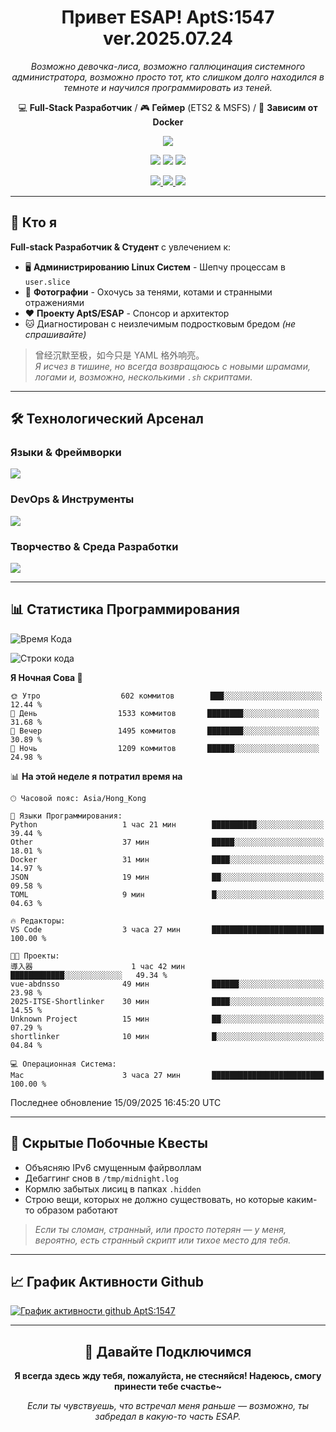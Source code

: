 <div align="center">
  <h1>Привет ESAP! AptS:1547 ver.2025.07.24</h1>
  <p><em>Возможно девочка-лиса, возможно галлюцинация системного администратора, возможно просто тот, кто слишком долго находился в темноте и научился программировать из теней.</em></p>
  
  <p>
    💻 <strong>Full-Stack Разработчик</strong> / 🎮 <strong>Геймер</strong> (ETS2 & MSFS) / 🐋 <strong>Зависим от Docker</strong>
  </p>
</div>

<div align="center">
  <p>
    <a href="https://github.com/AptS-1547">
      <img src="https://github-readme-stats.vercel.app/api?username=AptS-1547&show_icons=true&theme=transparent" />
    </a>
  </p>

  <p>
    <img src="https://komarev.com/ghpvc/?username=AptS-1547&color=blue&style=flat-square" />
    <img src="https://img.shields.io/github/followers/AptS-1547?style=flat-square" />
    <img src="https://img.shields.io/github/stars/AptS-1547?style=flat-square" />
  </p>

  <p>
    <a href="https://www.esaps.net/">
      <img src="https://img.shields.io/badge/вебсайт-4493f8?style=for-the-badge&logo=About.me&logoColor=white" />
    </a>
    <a href="https://www.esaps.net/feed/">
      <img src="https://img.shields.io/badge/RSS-4493f8?style=for-the-badge&logo=rss&logoColor=white" />
    </a>
    <a href="mailto:apts-1547@esaps.net">
      <img src="https://img.shields.io/badge/Email-4493f8?style=for-the-badge&logo=gmail&logoColor=white" />
    </a>
  </p>
</div>

---

## 🦊 Кто я

**Full-stack Разработчик & Студент** с увлечением к:
- 🖥️ **Администрированию Linux Систем** - Шепчу процессам в `user.slice`
- 📸 **Фотографии** - Охочусь за тенями, котами и странными отражениями  
- ❤️ **Проекту AptS/ESAP** - Спонсор и архитектор
- 🐱 Диагностирован с неизлечимым подростковым бредом *(не спрашивайте)*

> 曾经沉默至极，如今只是 YAML 格外响亮。  
> *Я исчез в тишине, но всегда возвращаюсь с новыми шрамами, логами и, возможно, несколькими `.sh` скриптами.*

---

## 🛠️ Технологический Арсенал

### **Языки & Фреймворки**
<a href="https://skillicons.dev">
  <img src="https://skillicons.dev/icons?i=py,javascript,typescript,vue,nodejs,php,r,html,css,java,kotlin,go,c,cs,cpp,rust,bash,tailwind" />
</a>

### **DevOps & Инструменты**
<a href="https://skillicons.dev">
  <img src="https://skillicons.dev/icons?i=docker,git,github,githubactions,jenkins,nginx,cloudflare,workers,grafana,prometheus,sqlite,postgres,mysql,mongodb,redis" />
</a>

### **Творчество & Среда Разработки**
<a href="https://skillicons.dev">
  <img src="https://skillicons.dev/icons?i=vscode,visualstudio,idea,androidstudio,arduino,blender,ps,pr,ae,au" />
</a>

---

## 📊 Статистика Программирования

<!--START_SECTION:waka-->
![Время Кода](http://img.shields.io/badge/Время%20Кода-761%20часов%2045%20мин-blue)

![Строки кода](https://img.shields.io/badge/С%20Hello%20World%20я%20написал-1.3%20миллиона%20строк%20кода-blue)

**Я Ночная Сова 🦉** 

```text
🌞 Утро                  602 коммитов        ███░░░░░░░░░░░░░░░░░░░░░░   12.44 % 
🌆 День                  1533 коммитов       ████████░░░░░░░░░░░░░░░░░   31.68 % 
🌃 Вечер                 1495 коммитов       ████████░░░░░░░░░░░░░░░░░   30.89 % 
🌙 Ночь                  1209 коммитов       ██████░░░░░░░░░░░░░░░░░░░   24.98 % 
```


📊 **На этой неделе я потратил время на** 

```text
🕑︎ Часовой пояс: Asia/Hong_Kong

💬 Языки Программирования: 
Python                   1 час 21 мин        ██████████░░░░░░░░░░░░░░░   39.44 % 
Other                    37 мин              █████░░░░░░░░░░░░░░░░░░░░   18.01 % 
Docker                   31 мин              ████░░░░░░░░░░░░░░░░░░░░░   14.97 % 
JSON                     19 мин              ██░░░░░░░░░░░░░░░░░░░░░░░   09.58 % 
TOML                     9 мин               █░░░░░░░░░░░░░░░░░░░░░░░░   04.63 % 

🔥 Редакторы: 
VS Code                  3 часа 27 мин       █████████████████████████   100.00 % 

🐱‍💻 Проекты: 
導入器                      1 час 42 мин        ████████████░░░░░░░░░░░░░   49.34 % 
vue-abdnsso              49 мин              ██████░░░░░░░░░░░░░░░░░░░   23.98 % 
2025-ITSE-Shortlinker    30 мин              ████░░░░░░░░░░░░░░░░░░░░░   14.55 % 
Unknown Project          15 мин              ██░░░░░░░░░░░░░░░░░░░░░░░   07.29 % 
shortlinker              10 мин              █░░░░░░░░░░░░░░░░░░░░░░░░   04.84 % 

💻 Операционная Система: 
Mac                      3 часа 27 мин       █████████████████████████   100.00 % 
```


 Последнее обновление 15/09/2025 16:45:20 UTC
<!--END_SECTION:waka-->

---

## 🌙 Скрытые Побочные Квесты

- Объясняю IPv6 смущенным файрволлам
- Дебаггинг снов в `/tmp/midnight.log`  
- Кормлю забытых лисиц в папках `.hidden`
- Строю вещи, которых не должно существовать, но которые каким-то образом работают

> *Если ты сломан, странный, или просто потерян — у меня, вероятно, есть странный скрипт или тихое место для тебя.*

---

## 📈 График Активности Github

[![График активности github AptS:1547](https://github-readme-activity-graph.vercel.app/graph?username=AptS-1547&theme=react-dark)](https://github.com/AptS-1547)

---

<div align="center">
  <h2>🤝 Давайте Подключимся</h2>
  <p><strong>Я всегда здесь жду тебя, пожалуйста, не стесняйся! Надеюсь, смогу принести тебе счастье~</strong></p>
  
  <em>Если ты чувствуешь, что встречал меня раньше — возможно, ты забредал в какую-то часть ESAP.</em>
</div>